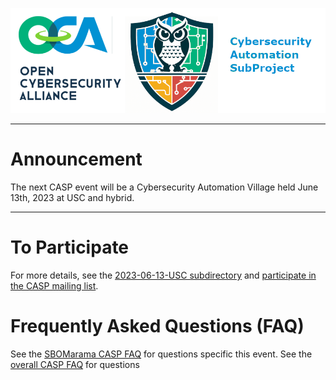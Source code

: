 ![logo](../../Images/Casp-landscape3.png)

---

# Announcement

The next CASP event will be a Cybersecurity Automation Village
held June 13th, 2023 at USC and hybrid.

---

# To Participate

For more details, 
see the [2023-06-13-USC subdirectory](./2023-06-13-USC/README.md)
and [participate in the CASP mailing list](https://lists.oasis-open-projects.org/g/oca-casp).

# Frequently Asked Questions (FAQ)
See the [SBOMarama CASP FAQ](./2023-06-13-USC/faq.md) for questions specific
this event. 
See the [overall CASP FAQ](../../CASP-FAQ.md) for questions 
